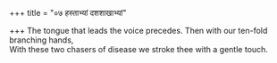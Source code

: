 +++
title = "०७ हस्ताभ्यां दशशाखाभ्यां"

+++
The tongue that leads the voice precedes. Then with our ten-fold branching hands,  
     With these two chasers of disease we stroke thee with a gentle touch.